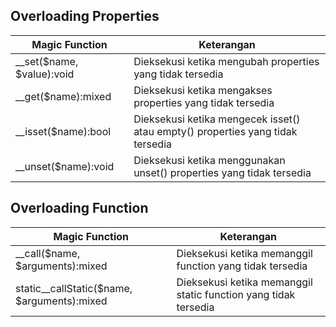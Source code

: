 ## Overloading Properties

| Magic Function                | Keterangan                                                                     |
| ----------------------------- | ------------------------------------------------------------------------------ |
| __set($name, $value):void     | Dieksekusi ketika mengubah properties yang tidak tersedia                      |
| __get($name):mixed            | Dieksekusi ketika mengakses properties yang tidak tersedia                     |
| __isset($name):bool           | Dieksekusi ketika mengecek isset() atau empty() properties yang tidak tersedia |
| __unset($name):void           | Dieksekusi ketika menggunakan unset() properties yang tidak tersedia           |

## Overloading Function

| Magic Function                                  | Keterangan                                                                     |
| ----------------------------------------------- | ------------------------------------------------------------------------------ |
| __call($name, $arguments):mixed                 | Dieksekusi ketika memanggil function yang tidak tersedia                       |
| static__callStatic($name, $arguments):mixed     | Dieksekusi ketika memanggil static function yang tidak tersedia                |